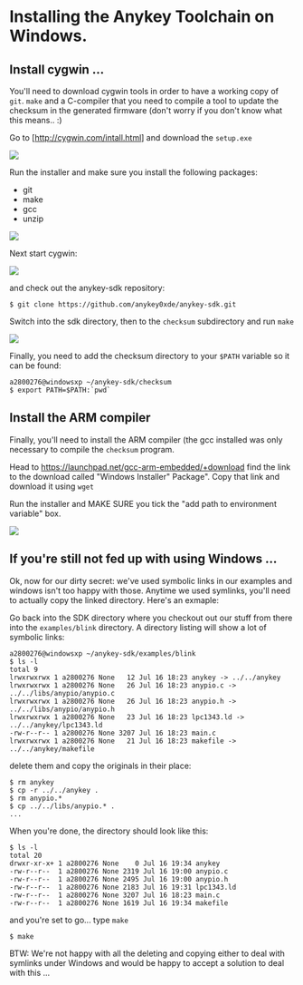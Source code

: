 # Installing the Anykey Toolchain on Windows.

## Install cygwin ...

You'll need to download cygwin tools in order to have a working copy of
`git`. `make` and a C-compiler that you need to compile a tool to update
the checksum in the generated firmware (don't worry if you don't know
what this means.. :)

Go to [http://cygwin.com/intall.html] and download the `setup.exe`

![](https://raw.github.com/anykey0xde/tutorial/master/img/download_cygwin.png)

Run the installer and make sure you install the following packages:

* git
* make
* gcc
* unzip

![](https://raw.github.com/anykey0xde/tutorial/master/img/cygwin.gcc.png)

Next start cygwin:

![](https://raw.github.com/anykey0xde/tutorial/master/img/cygwin.start.png)

and check out the anykey-sdk repository:

    $ git clone https://github.com/anykey0xde/anykey-sdk.git

Switch into the sdk directory, then to the `checksum` subdirectory and run `make`

![](https://raw.github.com/anykey0xde/tutorial/master/img/cygwin.step1.png)

Finally, you need to add the checksum directory to your `$PATH` variable so it can be found:

    a2800276@windowsxp ~/anykey-sdk/checksum
    $ export PATH=$PATH:`pwd`

## Install the ARM compiler

Finally, you'll need to install the ARM compiler (the gcc installed was only necessary to compile the `checksum` program.

Head to https://launchpad.net/gcc-arm-embedded/+download find the link to the download called "Windows Installer" Package". Copy that link and download it using `wget`

Run the installer and MAKE SURE you tick the "add path to environment variable" box.

![](https://raw.github.com/anykey0xde/tutorial/master/img/win-arm-installer.png)

## If you're still not fed up with using Windows ...

Ok, now for our dirty secret: we've used symbolic links in our examples and windows isn't too happy with those. Anytime we used symlinks, you'll need to actually copy the linked directory. Here's an exmaple:

Go back into the SDK directory where you checkout out our stuff from there into the `examples/blink` directory. A directory listing will show a lot of symbolic links:

    a2800276@windowsxp ~/anykey-sdk/examples/blink
    $ ls -l
    total 9
    lrwxrwxrwx 1 a2800276 None   12 Jul 16 18:23 anykey -> ../../anykey
    lrwxrwxrwx 1 a2800276 None   26 Jul 16 18:23 anypio.c -> ../../libs/anypio/anypio.c
    lrwxrwxrwx 1 a2800276 None   26 Jul 16 18:23 anypio.h -> ../../libs/anypio/anypio.h  
    lrwxrwxrwx 1 a2800276 None   23 Jul 16 18:23 lpc1343.ld -> ../../anykey/lpc1343.ld
    -rw-r--r-- 1 a2800276 None 3207 Jul 16 18:23 main.c
    lrwxrwxrwx 1 a2800276 None   21 Jul 16 18:23 makefile -> ../../anykey/makefile

delete them and copy the originals in their place:

    $ rm anykey
    $ cp -r ../../anykey .
    $ rm anypio.*
    $ cp ../../libs/anypio.* .
    ...

When you're done, the directory should look like this:

    $ ls -l
    total 20
    drwxr-xr-x+ 1 a2800276 None    0 Jul 16 19:34 anykey
    -rw-r--r--  1 a2800276 None 2319 Jul 16 19:00 anypio.c
    -rw-r--r--  1 a2800276 None 2495 Jul 16 19:00 anypio.h
    -rw-r--r--  1 a2800276 None 2183 Jul 16 19:31 lpc1343.ld
    -rw-r--r--  1 a2800276 None 3207 Jul 16 18:23 main.c
    -rw-r--r--  1 a2800276 None 1619 Jul 16 19:34 makefile



and you're set to go... type `make`

    $ make

BTW: We're not happy with all the deleting and copying either to deal with symlinks under Windows and would be happy to accept a solution to deal with this ...

